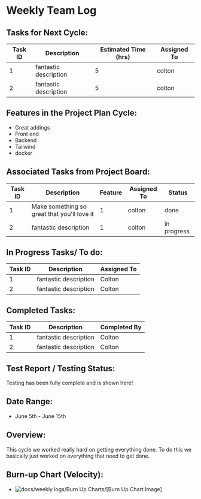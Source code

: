 # Weekly Team Log

## Tasks for Next Cycle:

| Task ID | Description        | Estimated Time (hrs) | Assigned To |
| ------- | ------------------ | -------------------- | ----------- |
| 1   | fantastic description | 5     | colton  |
| 2  | fantastic description | 5    | colton  |





## Features in the Project Plan Cycle:

- Great addings
- Front end 
- Backend
- Tailwind
- docker

## Associated Tasks from Project Board:

| Task ID | Description        | Feature   | Assigned To | Status   |
| ------- | ------------------ | --------- | ----------- | -------- |
| 1   | Make something so great that you'll love it | 1| colton  | done |
| 2   | fantastic description | 1| colton  | in progress |


## In Progress Tasks/ To do:

| Task ID | Description        | Assigned To |
| ------- | ------------------ | ----------- |
| 1   | fantastic description  | Colton |
| 2   | fantastic description  | Colton  |

## Completed Tasks:

| Task ID | Description        | Completed By |
| ------- | ------------------ | ------------ |
| 1  | fantastic description  | Colton   |
| 2   | fantastic description  | Colton   |


## Test Report / Testing Status:

Testing has been fully complete and is shown here!

## Date Range:

- June 5th - June 15th

## Overview:

This cycle we worked really hard on getting everything done. To do this we basically just worked on everything that need to get done.

## Burn-up Chart (Velocity):

- ![docs/weekly logs/Burn Up Charts/[Burn Up Chart Image]](path/to/burnupchart.png)
